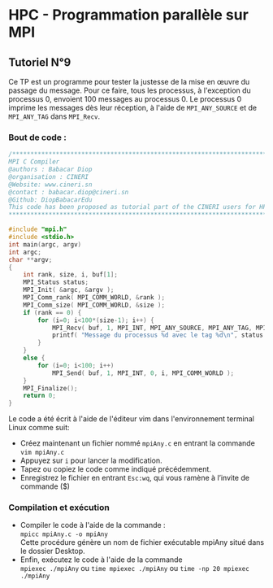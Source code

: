 # HPC - Programmation parallèle sur MPI

## Tutoriel N°9

Ce TP est un programme pour tester la justesse de la mise en œuvre du passage du message. 
Pour ce faire, tous les processus, à l'exception du processus 0, envoient 100 messages au processus 0. 
Le processus 0 imprime les messages dès leur réception, à l'aide de ```MPI_ANY_SOURCE``` et de ```MPI_ANY_TAG``` dans ```MPI_Recv```.

### Bout de code :
```c
/******************************************************************************
MPI C Compiler
@authors : Babacar Diop
@organisation : CINERI
@Website: www.cineri.sn 
@contact : babacar.diop@cineri.sn
@Github: DiopBabacarEdu
This code has been proposed as tutorial part of the CINERI users for HPC
*******************************************************************************/

#include "mpi.h"
#include <stdio.h>
int main(argc, argv)
int argc;
char **argv;
{
    int rank, size, i, buf[1];
    MPI_Status status;
    MPI_Init( &argc, &argv );
    MPI_Comm_rank( MPI_COMM_WORLD, &rank );
    MPI_Comm_size( MPI_COMM_WORLD, &size );
    if (rank == 0) {
        for (i=0; i<100*(size-1); i++) {
            MPI_Recv( buf, 1, MPI_INT, MPI_ANY_SOURCE, MPI_ANY_TAG, MPI_COMM_WORLD, &status );
            printf( "Message du processus %d avec le tag %d\n", status.MPI_SOURCE, status.MPI_TAG );
        } 
    }
    else {
        for (i=0; i<100; i++)
            MPI_Send( buf, 1, MPI_INT, 0, i, MPI_COMM_WORLD );
    }
    MPI_Finalize();
    return 0; 
}
```

Le code a été écrit à l'aide de l'éditeur vim dans l'environnement terminal Linux comme suit: 
* Créez maintenant un fichier nommé ```mpiAny.c``` en entrant la commande ```vim mpiAny.c```
* Appuyez sur ```i``` pour lancer la modification.
* Tapez ou copiez le code comme indiqué précédemment.
* Enregistrez le fichier en entrant ```Esc:wq```, qui vous ramène à l’invite de commande ($)


### Compilation et exécution
* Compiler le code à l'aide de la commande :  
``` mpicc mpiAny.c -o mpiAny ```  
Cette procédure génère un nom de fichier exécutable mpiAny situé dans le dossier Desktop.
* Enfin, exécutez le code à l'aide de la commande  
``` mpiexec ./mpiAny ```  ou  ``` time mpiexec ./mpiAny ```  ou ``` time -np 20 mpiexec ./mpiAny ``` 
